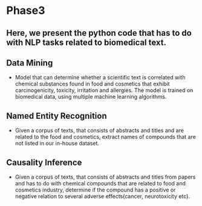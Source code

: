 # Phase3
Here, we present the python code that has to do with NLP tasks related to biomedical text.
---
## Data Mining
* Model that can determine whether a scientific text is correlated with chemical substances found in food and cosmetics that exhibit carcinogenicity, toxicity, irritation and allergies. The model is trained on biomedical data, using multiple machine learning algorithms. 
## Named Entity Recognition
* Given a corpus of texts, that consists of abstracts and titles and are related to the food and cosmetics, extract names of compounds that are not listed in our in-house dataset.
## Causality Inference
* Given a corpus of texts, that consists of abstracts and titles from papers and has to do with chemical compounds that are related to food and cosmetics industry, determine if the compound has a positive or negative relation to several adverse effects(cancer, neurotoxicity etc).

